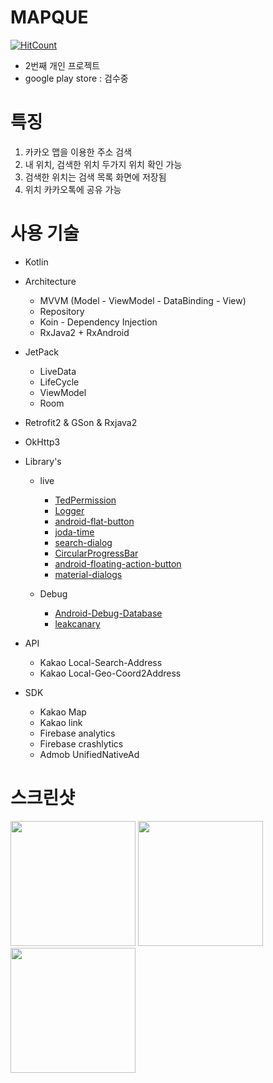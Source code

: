# MAPQUE

[![HitCount](http://hits.dwyl.com/waterbobs/MAPQUE.svg)](http://hits.dwyl.com/waterbobs/MAPQUE)
 
 - 2번째 개인 프로젝트
 - google play store : 검수중


# 특징
 
 1. 카카오 맵을 이용한 주소 검색
 2. 내 위치, 검색한 위치 두가지 위치 확인 가능
 3. 검색한 위치는 검색 목록 화면에 저장됨
 4. 위치 카카오톡에 공유 가능
 
# 사용 기술

- Kotlin

- Architecture
  - MVVM (Model - ViewModel - DataBinding - View)
  - Repository
  - Koin - Dependency Injection 
  - RxJava2 + RxAndroid
  
- JetPack
  - LiveData
  - LifeCycle
  - ViewModel
  - Room 
  
- Retrofit2 & GSon & Rxjava2
- OkHttp3

- Library's
  - live
    - [TedPermission](https://github.com/ParkSangGwon/TedPermission)
    - [Logger](https://github.com/orhanobut/logger)
    - [android-flat-button](https://github.com/hoang8f/android-flat-button)
    - [joda-time](https://github.com/JodaOrg/joda-time)
    - [search-dialog](https://github.com/mirrajabi/search-dialog)
    - [CircularProgressBar](https://github.com/lopspower/CircularProgressBar)
    - [android-floating-action-button](https://github.com/fstech/android-floating-action-button)
    - [material-dialogs](https://github.com/afollestad/material-dialogs)
    
  - Debug
    - [Android-Debug-Database](https://github.com/amitshekhariitbhu/Android-Debug-Database)
    - [leakcanary](https://square.github.io/leakcanary/)
    
- API
  - Kakao Local-Search-Address
  - Kakao Local-Geo-Coord2Address
  
- SDK
  - Kakao Map
  - Kakao link
  - Firebase analytics
  - Firebase crashlytics
  - Admob UnifiedNativeAd


# 스크린샷

<div>
  <img width=200 src="https://user-images.githubusercontent.com/8046850/77849695-85e67800-7208-11ea-92c0-e07eeffc153c.png"> 
  <img width=200 src="https://user-images.githubusercontent.com/8046850/77849698-88e16880-7208-11ea-997c-de966e990229.png">  
  <img width=200 src="https://user-images.githubusercontent.com/8046850/77849702-8aab2c00-7208-11ea-9565-5acd54a3ad6b.png">
<div>
